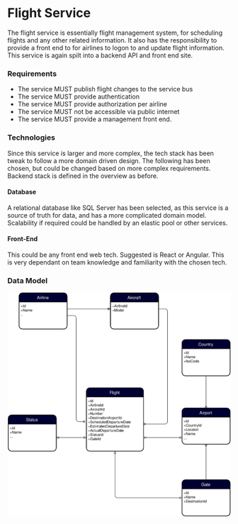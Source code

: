 # Flight Service

The flight service is essentially flight management system, for scheduling flights and any other related information. It also has the responsibility to provide a front end to for airlines to logon to and update flight information. This service is again spilt into a backend API and front end site.

### Requirements

- The service MUST publish flight changes to the service bus
- The service MUST provide authentication
- The service MUST provide authorization per airline
- The service MUST not be accessible via public internet
- The service MUST provide a management front end.

### Technologies

Since this service is larger and more complex, the tech stack has been tweak to follow a more domain driven design. The following has been chosen, but could be changed based on more complex requirements. Backend stack is defined in the overview as before.

#### Database

A relational database like SQL Server has been selected, as this service is a source of truth for data, and has a more complicated domain model. Scalability if required could be handled by an elastic pool or other services.

#### Front-End

This could be any front end web tech. Suggested is React or Angular. This is very dependant on team knowledge and familiarity with the chosen tech.

### Data Model

![service](/static/images/architecture.data-model.svg)
